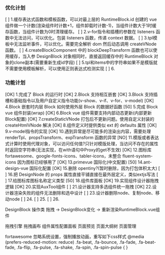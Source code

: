 ### 优化计划
[  ]  1.缓存表达式函数和模板函数，可以对最上层的 RuntimeBlock.id 创建的 vue 组件做一个计数(渲染组件时计数+1，组件卸载时计数-1)，当组件计数大于1时缓存函数，当组件计数为0时清理缓存。
[  ]  2.v-for指令和插槽的参数在 listeners 函数中无法访问，可以优化。包装 listeners 函数，传递 context 数据。
[  ]  3.tpl模板中无法监听事件，可以优化。需要完全解析 dom 然后动态调用 createVNode 函数。
[  ]  4.createBlockComponent 中的 blockDeepTransform 函数也可以使用缓存，当入参 DesignBlock 对象相同时，直接返回缓存中的 RuntimeBlock 对象的clone副本(需要重新生成id字段)
[  ]  5.tpl和items中的字符串如果不是模版就不需要使用模板解析，可以使用正则表达式检测实现
[  ]  6.

### 功能计划

[OK]  1.完成了 Block 的运行时
[OK]  2.Block 支持相互嵌套
[OK]  3.Block 支持插槽和基础指令以及用户自定义指令功能(v-show、v-if、v-for、v-model)
[OK]  4.Block 嵌套时内层 Block 如何使用外层 Block 的数据好函数
[50]  5.完成 Block vue 组件封装(wrap)
[OK]  6.Block vue 组件需要支持内部动态更新(内部更新Block配置)
[OK]  7.createStaticVNode 打包后不更新问题。使用自定义封装的 createHtmlVNode 解决
[OK]  8.组件定义时提供类似 ext 的 defaults 属性
[OK]  9.v-model指令的实现
[OK] 10.遇到异常是尽可能多的渲染出内容，需要处理 renderTpl、propsTransform、expTransform 函数的异常
[NO] 11.模版或者表达式计算时使用代理对象，可以访问任何值?只针对模版处理，当访问不存在的属性时返回空字符串(无法实现，在with语句中Proxy的get不生效)
[OK] 12.图标库 fortawesome、google-fonts-icons、tabler-icons，未整合 fluent-system-icons 因为图标已经够用了
[OK] 13.primevue 国际化(中文配置)
[50] 14.ant-design-vue 国际化配置 
[OK] 15.删除 opentiny?(暂时删除，因为打包体积太大)
[  ] 16.把 DesignNode 的 props 属性直接平铺直接在最外层定义，类似extjs写法
[  ] 17.给图标库图标名称定义类型
[50] 18.组件库面板
[OK] 19.实现组件设计器拖拽逻辑
[OK] 20.实现AuxTool组件
[  ] 21.设计器支持多选组件统一拖拽
[OK] 22.设计器渲染失败的组件无法删除和选中设计
[  ] 23.设计器删除node、复制node、移动node
[  ] 24.
[  ] 25.
[  ] 26.

DesignBlock 操作类
拖拽 -> DesignBlock变化 -> 重新渲染RuntimeBlock.vue组件


拖拽引擎
拖拽画布
组件属性配置面板
页面预览
页面大纲树
页面管理

fortawesome 忽略系统设置，强制播放动画，重写如下css样式
@media (prefers-reduced-motion: reduce) .fa-beat, .fa-bounce, .fa-fade, .fa-beat-fade, .fa-flip, .fa-pulse, .fa-shake, .fa-spin, .fa-spin-pulse {
}
